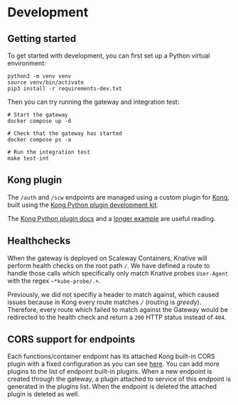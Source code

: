 # Development

## Getting started

To get started with development, you can first set up a Python virtual environment:

```console
python3 -m venv venv
source venv/bin/activate
pip3 install -r requirements-dev.txt
```

Then you can try running the gateway and integration test:

```console
# Start the gateway
docker compose up -d

# Check that the gateway has started
docker compose ps -a

# Run the integration test
make test-int
```

## Kong plugin

The `/auth` and `/scw` endpoints are managed using a custom plugin for [Kong](https://docs.konghq.com), built using the [Kong Python plugin development kit](https://github.com/Kong/kong-python-pdk).

The [Kong Python plugin docs](https://docs.konghq.com/gateway/latest/plugin-development/pluginserver/python/) and a [longer example](https://konghq.com/blog/building-plugins-for-kong-gateway-using-python) are useful reading.

## Healthchecks

When the gateway is deployed on Scaleway Containers, Knative will perform health checks on the root path `/`. We have defined a route to handle those calls which specifically only match Knative probes `User-Agent` with the regex `~*kube-probe/.+`.

Previously, we did not specifiy a header to match against, which caused issues because in Kong every route matches `/` (routing is _greedy_). Therefore, every route which failed to match against the Gateway would be redirected to the health check and return a `200` HTTP status instead of `404`.

## CORS support for endpoints

Each functions/container endpoint has its attached Kong built-in CORS plugin with a fixed configuration as you can see [here](../gateway/endpoint.py). You can add more plugins to the list of endpoint built-in plugins. When a new endpoint is created through the gateway, a plugin attached to service of this endpoint is generated in the plugins list. When the endpoint is deleted the attached plugin is deleted as well.
